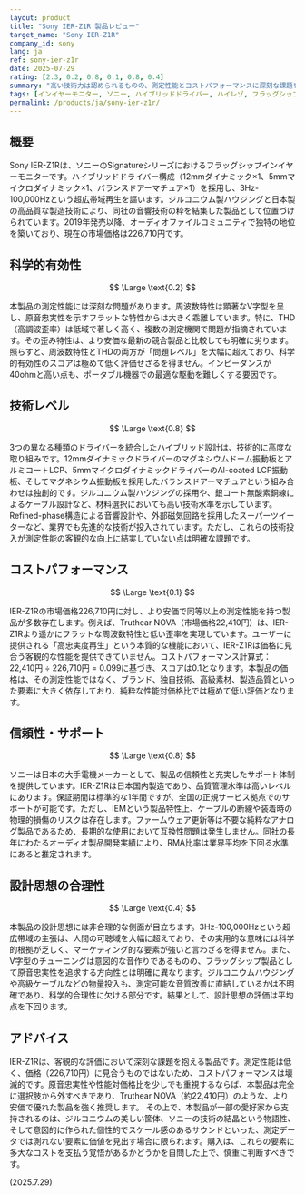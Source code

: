 ```yaml
---
layout: product
title: "Sony IER-Z1R 製品レビュー"
target_name: "Sony IER-Z1R"
company_id: sony
lang: ja
ref: sony-ier-z1r
date: 2025-07-29
rating: [2.3, 0.2, 0.8, 0.1, 0.8, 0.4]
summary: "高い技術力は認められるものの、測定性能とコストパフォーマンスに深刻な課題を抱え、総合的な評価は低い"
tags: [インイヤーモニター, ソニー, ハイブリッドドライバー, ハイレゾ, フラッグシップ]
permalink: /products/ja/sony-ier-z1r/
---
```

## 概要

Sony IER-Z1Rは、ソニーのSignatureシリーズにおけるフラッグシップインイヤーモニターです。ハイブリッドドライバー構成（12mmダイナミック×1、5mmマイクロダイナミック×1、バランスドアーマチュア×1）を採用し、3Hz-100,000Hzという超広帯域再生を謳います。ジルコニウム製ハウジングと日本製の高品質な製造技術により、同社の音響技術の粋を結集した製品として位置づけられています。2019年発売以降、オーディオファイルコミュニティで独特の地位を築いており、現在の市場価格は226,710円です。

## 科学的有効性

$$ \Large \text{0.2} $$

本製品の測定性能には深刻な問題があります。周波数特性は顕著なV字型を呈し、原音忠実性を示すフラットな特性からは大きく乖離しています。特に、THD（高調波歪率）は低域で著しく高く、複数の測定機関で問題が指摘されています。その歪み特性は、より安価な最新の競合製品と比較しても明確に劣ります。照らすと、周波数特性とTHDの両方が「問題レベル」を大幅に超えており、科学的有効性のスコアは極めて低く評価せざるを得ません。インピーダンスが40ohmと高い点も、ポータブル機器での最適な駆動を難しくする要因です。

## 技術レベル

$$ \Large \text{0.8} $$

3つの異なる種類のドライバーを統合したハイブリッド設計は、技術的に高度な取り組みです。12mmダイナミックドライバーのマグネシウムドーム振動板とアルミコートLCP、5mmマイクロダイナミックドライバーのAl-coated LCP振動板、そしてマグネシウム振動板を採用したバランスドアーマチュアという組み合わせは独創的です。ジルコニウム製ハウジングの採用や、銀コート無酸素銅線によるケーブル設計など、材料選択においても高い技術水準を示しています。Refined-phase構造による音響設計や、外部磁気回路を採用したスーパーツイーターなど、業界でも先進的な技術が投入されています。ただし、これらの技術投入が測定性能の客観的な向上に結実していない点は明確な課題です。

## コストパフォーマンス

$$ \Large \text{0.1} $$

IER-Z1Rの市場価格226,710円に対し、より安価で同等以上の測定性能を持つ製品が多数存在します。例えば、Truthear NOVA（市場価格22,410円）は、IER-Z1Rより遥かにフラットな周波数特性と低い歪率を実現しています。ユーザーに提供される「高忠実度再生」という本質的な機能において、IER-Z1Rは価格に見合う客観的な性能を提供できていません。コストパフォーマンス計算式：22,410円 ÷ 226,710円 = 0.099に基づき、スコアは0.1となります。本製品の価格は、その測定性能ではなく、ブランド、独自技術、高級素材、製造品質といった要素に大きく依存しており、純粋な性能対価格比では極めて低い評価となります。

## 信頼性・サポート

$$ \Large \text{0.8} $$

ソニーは日本の大手電機メーカーとして、製品の信頼性と充実したサポート体制を提供しています。IER-Z1Rは日本国内製造であり、品質管理水準は高いレベルにあります。保証期間は標準的な1年間ですが、全国の正規サービス拠点でのサポートが可能です。ただし、IEMという製品特性上、ケーブルの断線や装着時の物理的損傷のリスクは存在します。ファームウェア更新等は不要な純粋なアナログ製品であるため、長期的な使用において互換性問題は発生しません。同社の長年にわたるオーディオ製品開発実績により、RMA比率は業界平均を下回る水準にあると推定されます。

## 設計思想の合理性

$$ \Large \text{0.4} $$

本製品の設計思想には非合理的な側面が目立ちます。3Hz-100,000Hzという超広帯域の主張は、人間の可聴域を大幅に超えており、その実用的な意味には科学的根拠が乏しく、マーケティング的な要素が強いと言わざるを得ません。また、V字型のチューニングは意図的な音作りであるものの、フラッグシップ製品として原音忠実性を追求する方向性とは明確に異なります。ジルコニウムハウジングや高級ケーブルなどの物量投入も、測定可能な音質改善に直結しているかは不明確であり、科学的合理性に欠ける部分です。結果として、設計思想の評価は平均点を下回ります。

## アドバイス

IER-Z1Rは、客観的な評価において深刻な課題を抱える製品です。測定性能は低く、価格（226,710円）に見合うものではないため、コストパフォーマンスは壊滅的です。原音忠実性や性能対価格比を少しでも重視するならば、本製品は完全に選択肢から外すべきであり、Truthear NOVA（約22,410円）のような、より安価で優れた製品を強く推奨します。
その上で、本製品が一部の愛好家から支持されるのは、ジルコニウムの美しい筐体、ソニーの技術の結晶という物語性、そして意図的に作られた個性的でスケール感のあるサウンドといった、測定データでは測れない要素に価値を見出す場合に限られます。購入は、これらの要素に多大なコストを支払う覚悟があるかどうかを自問した上で、慎重に判断すべきです。

(2025.7.29)
